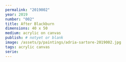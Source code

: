 ```yaml
---
permalink: "2019002"
year: 2019
number: "002"
title: After Blackburn
dimensions: 40 x 50
medium: acrylic on canvas
publish: # notyet or blank
image: /assets/p/paintings/adria-sartore-2019002.jpg
tags: acrylic canvas
serie:
---
```

